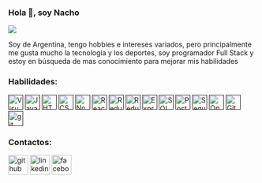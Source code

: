 ### Hola 👋, soy Nacho
![](https://png.pngtree.com/thumb_back/fw800/back_our/20190621/ourmid/pngtree-business-technology-line-geometry-banner-image_181569.jpg)

Soy de Argentina, tengo hobbies e intereses variados, pero principalmente me gusta mucho la tecnología y los deportes, 
soy programador Full Stack y estoy en búsqueda de mas conocimiento  para mejorar mis habilidades 





### **Habilidades:**

[<img height=30 alt="Visual Studio Code" src="https://upload.wikimedia.org/wikipedia/commons/thumb/2/2d/Visual_Studio_Code_1.18_icon.svg/1024px-Visual_Studio_Code_1.18_icon.svg.png"/>]()
[<img height=30 alt="Javascript" src="https://upload.wikimedia.org/wikipedia/commons/thumb/6/6a/JavaScript-logo.png/480px-JavaScript-logo.png"/>]()
[<img height=30 alt="HTML" src="https://www.w3.org/html/logo/downloads/HTML5_Logo_512.png"/>]()
[<img height=30 alt="CSS" src="https://cdn.worldvectorlogo.com/logos/css3.svg"/>]()
[<img height=30 alt="NodeJS" src="https://cdn4.iconfinder.com/data/icons/logos-and-brands/512/233_Node_Js_logo-512.png"/>]()
[<img height=30 alt="React" src="https://cdn4.iconfinder.com/data/icons/logos-3/600/React.js_logo-512.png"/>]()
[<img height=30 alt="Redux" src="https://img.icons8.com/color/48/000000/redux.png"/>]()
[<img height=30 alt="Redux" src="https://material-ui.com/static/logo.png"/>]()
[<img height=30 alt="Express" src="https://encrypted-tbn0.gstatic.com/images?q=tbn:ANd9GcRPDyR-Xb70DsaMdrk28bt1DZ6xZ061zBDKew&usqp=CAU"/>]()
[<img height=30 alt="SQL" src="https://www.logolynx.com/images/logolynx/c0/c0f84d9509d6690a70ce4c596f740c62.png"/>]()
[<img height=30 alt="PostgreSQL" src="https://upload.wikimedia.org/wikipedia/commons/thumb/2/29/Postgresql_elephant.svg/1200px-Postgresql_elephant.svg.png"/>]()
[<img height=30 alt="Sequelize ORM" src="https://cdn.worldvectorlogo.com/logos/sequelize.svg"/>]()
[<img height=30 alt="Open-API" src="https://upload.wikimedia.org/wikipedia/commons/a/ab/Swagger-logo.png"/>]()
[<img height=30 alt="Github" src="https://cdn4.iconfinder.com/data/icons/iconsimple-logotypes/512/github-512.png"/>]()
[<img height=30 alt="git" src="https://e7.pngegg.com/pngimages/713/558/png-clipart-computer-icons-pro-git-github-logo-text-logo-thumbnail.png"/>]()





### **Contactos:**

[<img src='https://cdn.jsdelivr.net/npm/simple-icons@3.0.1/icons/github.svg' alt='github' height='40'>](https://github.com/nashmonzon)  [<img src='https://cdn.jsdelivr.net/npm/simple-icons@3.0.1/icons/linkedin.svg' alt='linkedin' height='40'>](https://www.linkedin.com/in/ignmonzon/)  [<img src='https://cdn.jsdelivr.net/npm/simple-icons@3.0.1/icons/facebook.svg' alt='facebook' height='40'>](https://www.facebook.com/ignmonzon)  

